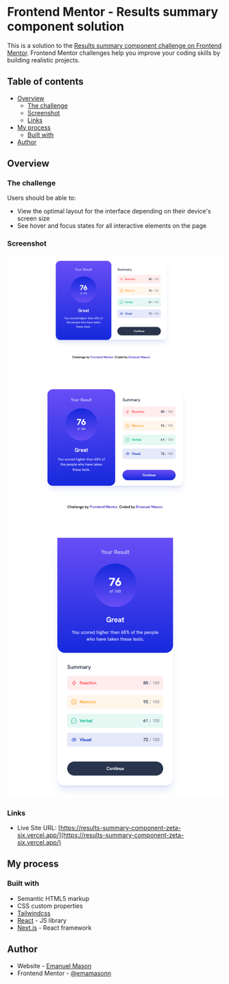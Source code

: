 # Frontend Mentor - Results summary component solution

This is a solution to the [Results summary component challenge on Frontend Mentor](https://www.frontendmentor.io/challenges/results-summary-component-CE_K6s0maV). Frontend Mentor challenges help you improve your coding skills by building realistic projects. 

## Table of contents

- [Overview](#overview)
  - [The challenge](#the-challenge)
  - [Screenshot](#screenshot)
  - [Links](#links)
- [My process](#my-process)
  - [Built with](#built-with)
- [Author](#author)

## Overview

### The challenge

Users should be able to:

- View the optimal layout for the interface depending on their device's screen size
- See hover and focus states for all interactive elements on the page

### Screenshot

![Desktop](./screenshot/Screenshot-desktop.png)
![Desktop with hover](./screenshot/Screenshot-desktop-hover.png)
![Mobile](./screenshot/Screenshot-mobile.png)


### Links

- Live Site URL: [https://results-summary-component-zeta-six.vercel.app/](https://results-summary-component-zeta-six.vercel.app/)

## My process

### Built with

- Semantic HTML5 markup
- CSS custom properties
- [Tailwindcss](https://tailwindcss.com/docs/box-shadow-color)
- [React](https://reactjs.org/) - JS library
- [Next.js](https://nextjs.org/) - React framework

## Author

- Website - [Emanuel Mason](https://www.emamason.com)
- Frontend Mentor - [@emamasonn](https://www.frontendmentor.io/profile/emamasonn)
